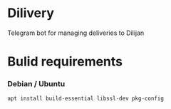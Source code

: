 # Dilivery
Telegram bot for managing deliveries to Dilijan

# Bulid requirements
### Debian / Ubuntu
```sh
apt install build-essential libssl-dev pkg-config
```
